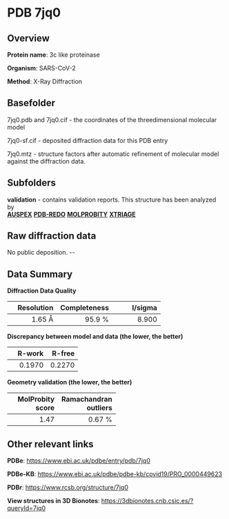 # PDB 7jq0

## Overview

**Protein name**: 3c like proteinase

**Organism**: SARS-CoV-2

**Method**: X-Ray Diffraction



## Basefolder

7jq0.pdb and 7jq0.cif - the coordinates of the threedimensional molecular model

7jq0-sf.cif - deposited diffraction data for this PDB entry

7jq0.mtz - structure factors after automatic refinement of molecular model against the diffraction data.

## Subfolders





**validation** - contains validation reports. This structure has been analyzed by <br>[**AUSPEX**](https://github.com/thorn-lab/coronavirus_structural_task_force/tree/master/pdb/3c_like_proteinase/SARS-CoV-2/7jq0/validation/auspex) [**PDB-REDO**](https://github.com/thorn-lab/coronavirus_structural_task_force/tree/master/pdb/3c_like_proteinase/SARS-CoV-2/7jq0/validation/pdb-redo) [**MOLPROBITY**](https://github.com/thorn-lab/coronavirus_structural_task_force/tree/master/pdb/3c_like_proteinase/SARS-CoV-2/7jq0/validation/molprobity) [**XTRIAGE**](https://github.com/thorn-lab/coronavirus_structural_task_force/blob/master/pdb/3c_like_proteinase/SARS-CoV-2/7jq0/validation/Xtriage_output.log)  



## Raw diffraction data

No public deposition. --<br> 

## Data Summary
**Diffraction Data Quality**

|   | Resolution | Completeness| I/sigma |
|---|-------------:|----------------:|--------------:|
|   |1.65 Å|95.9  %|<img width=50/>8.900|

**Discrepancy between model and data (the lower, the better)**

|   | **R-work**| **R-free**   
|---|-------------:|----------------:|           
||  0.1970|  0.2270|

**Geometry validation (the lower, the better)**

|   |**MolProbity<br>score**| **Ramachandran<br>outliers** 
|---|-------------:|----------------:|
||  1.47|  0.67 %|

 

 



## Other relevant links 
**PDBe**:  https://www.ebi.ac.uk/pdbe/entry/pdb/7jq0

**PDBe-KB**: https://www.ebi.ac.uk/pdbe/pdbe-kb/covid19/PRO_0000449623 
 
**PDBr**: https://www.rcsb.org/structure/7jq0 

**View structures in 3D Bionotes**: https://3dbionotes.cnb.csic.es/?queryId=7jq0

